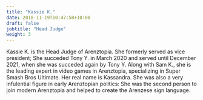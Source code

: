 ```yaml
---
title: "Kassie K."
date: 2018-11-19T10:47:58+10:00
draft: false
jobtitle: "Head Judge"
weight: 3
---
```


Kassie K. is the Head Judge of Arenztopia. She formerly served as vice president; She succeded Tony Y. in March 2020 and served until December 2021, when she was succeded again by Tony Y. Along with Sam K., she is the leading expert in video games in Arenztopia, specializing in Super Smash Bros Ultimate. Her real name is Kassandra. She was also a very infulential figure in early Arenztopian politics: She was the second person to join modern Arenztopia and helped to create the Arenzese sign language.
